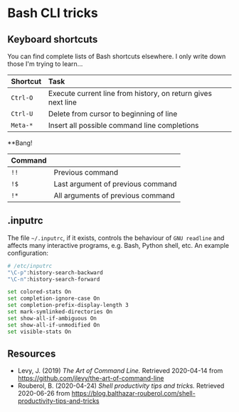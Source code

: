 # Bash CLI tricks

## Keyboard shortcuts

You can find complete lists of Bash shortcuts elsewhere. I only write down those I'm trying to learn...

| Shortcut | Task                                                         |
| :---     | :---                                                         |
| `Ctrl-O` | Execute current line from history, on return gives next line |
| `Ctrl-U` | Delete from cursor to beginning of line                      |
| `Meta-*` | Insert all possible command line completions                 |

**Bang!

| Command |                                   |
| :---    | :---                              |
| `!!`    | Previous command                  |
| `!$`    | Last argument of previous command |
| `!*`    | All arguments of previous command |

## .inputrc

The file `~/.inputrc`, if it exists, controls the behaviour of `GNU readline` and affects many interactive programs, e.g. Bash, Python shell, etc. An example configuration:

```bash
# /etc/inputrc
"\C-p":history-search-backward
"\C-n":history-search-forward

set colored-stats On
set completion-ignore-case On
set completion-prefix-display-length 3
set mark-symlinked-directories On
set show-all-if-ambiguous On
set show-all-if-unmodified On
set visible-stats On
```

## Resources

- Levy, J. (2019) *The Art of Command Line.* Retrieved 2020-04-14 from <https://github.com/jlevy/the-art-of-command-line>
- Rouberol, B. (2020-04-24) *Shell productivity tips and tricks.* Retrieved 2020-06-26 from <https://blog.balthazar-rouberol.com/shell-productivity-tips-and-tricks>
